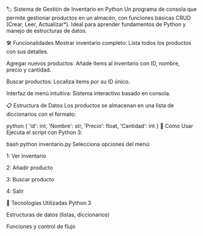 🏷️ Sistema de Gestión de Inventario en Python
Un programa de consola que permite gestionar productos en un almacén, con funciones básicas CRUD (Crear, Leer, Actualizar*). Ideal para aprender fundamentos de Python y manejo de estructuras de datos.

🛠️ Funcionalidades
Mostrar inventario completo: Lista todos los productos con sus detalles.

Agregar nuevos productos: Añade items al inventario con ID, nombre, precio y cantidad.

Buscar productos: Localiza items por su ID único.

Interfaz de menú intuitiva: Sistema interactivo basado en consola.

📋 Estructura de Datos
Los productos se almacenan en una lista de diccionarios con el formato:

python
{
    'id': int,
    'Nombre': str,
    'Precio': float,
    'Cantidad': int
}
🚀 Cómo Usar
Ejecuta el script con Python 3:

bash
python inventario.py
Selecciona opciones del menú:

1: Ver inventario

2: Añadir producto

3: Buscar producto

4: Salir

🔧 Tecnologías Utilizadas
Python 3

Estructuras de datos (listas, diccionarios)

Funciones y control de flujo
